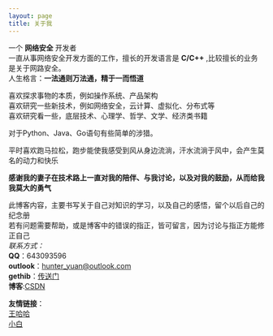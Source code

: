 ```yaml
---
layout: page
title: 关于我 
---
```


一个 **网络安全** 开发者    
一直从事网络安全开发方面的工作，擅长的开发语言是 **C/C++** ,比较擅长的业务是关于网路安全。    
人生格言：**一法通则万法通，精于一而悟道**    

喜欢探求事物的本质，例如操作系统、产品架构    
喜欢研究一些新技术，例如网络安全，云计算、虚拟化、分布式等    
喜欢研究看一些，底层技术、心理学、哲学、文学、经济类书籍    

<p>       
对于Python、Java、Go语句有些简单的涉猎。    
</p>

<p>
平时喜欢跑马拉松，跑步能使我感受到风从身边流淌，汗水流淌于风中，会产生莫名的动力和快乐           
</p>

**感谢我的妻子在技术路上一直对我的陪伴、与我讨论，以及对我的鼓励，从而给我我莫大的勇气**    

此博客内容，主要书写关于自己对知识的学习，以及自己的感悟，留个以后自己的纪念册    
若有问题需要帮助，或是博客中的错误的指正，皆可留言，因为讨论与指正方能修正自己    
*联系方式：*    
**QQ**：643093596    
**outlook**：hunter_yuan@outlook.com    
**gethib**：[传送门](https://github.com/clodfisher)    
**博客**:[CSDN](http://blog.csdn.net/tao546377318)      

**友情链接**：    
[王哈哈](http://am4zing.me/)          
[小白](http://haoxiaohui.xyz/)     

